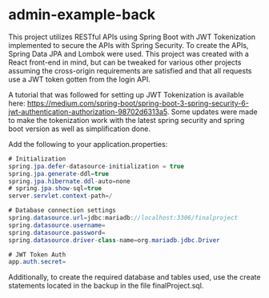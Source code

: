 # admin-example-back
This project utilizes RESTful APIs using Spring Boot with JWT Tokenization implemented to secure the APIs with Spring Security.
To create the APIs, Spring Data JPA and Lombok were used.  This project was created with a React front-end in mind, but can be tweaked for various other projects
assuming the cross-origin requirements are satisfied and that all requests use a JWT token gotten from the login API.  

A tutorial that was followed for setting up JWT Tokenization is available here: https://medium.com/spring-boot/spring-boot-3-spring-security-6-jwt-authentication-authorization-98702d6313a5. 
Some updates were made to make the tokenization work with the latest spring security and spring boot version as well as simplification done.  

Add the following to your application.properties:
```Java
# Initialization
spring.jpa.defer-datasource-initialization = true
spring.jpa.generate-ddl=true
spring.jpa.hibernate.ddl-auto=none
# spring.jpa.show-sql=true
server.servlet.context-path=/

# Database connection settings
spring.datasource.url=jdbc:mariadb://localhost:3306/finalproject
spring.datasource.username=
spring.datasource.password=
spring.datasource.driver-class-name=org.mariadb.jdbc.Driver

# JWT Token Auth
app.auth.secret=
```
Additionally, to create the required database and tables used, use the create statements located in the backup in the file finalProject.sql.
